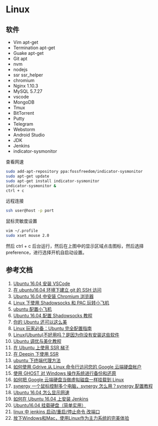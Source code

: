 # Linux

## 软件

- Vim apt-get
- Termination apt-get
- Guake apt-get
- Git apt
- nvm
- nodejs
- ssr ssr_helper
- chromium
- Nginx 1.10.3
- MySQL 5.7.27
- vscode
- MongoDB
- Tmux
- BitTorrent
- Putty
- Telegram
- Webstorm
- Android Studio
- JDK
- Jenkins
- indicator-sysmonitor

查看网速

```bash
sudo add-apt-repository ppa:fossfreedom/indicator-sysmonitor
sudo apt-get update
sudo apt-get install indicator-sysmonitor
indicator-sysmonitor &
ctrl + c
```

远程连接

```bash
ssh user@host -p port
```

鼠标灵敏度设置

```bash
vim ~/.profile
sudo xset mouse 2.0
```

然后 ctrl + c 后台运行，然后在上图中的显示区域点击图标，然后选择 preference，进行选择开机自启动设置。

## 参考文档

1. [Ubuntu 16.04 安装 VSCode](https://blog.csdn.net/Among12345/article/details/81874117)
1. [在 ubuntu16.04 环境下建立 git 的 SSH 访问](https://blog.csdn.net/hnlyzxy123/article/details/80268195)
1. [Ubuntu 16.04 中安装 Chromium 浏览器](https://www.linuxidc.com/Linux/2016-05/131097.htm)
1. [Linux 下使用 Shadowsocks 和 PAC 玩转小飞机](http://lckiss.com/?p=2172)
1. [ubuntu 配置小飞机](https://www.e-learn.cn/content/qita/2078766)
1. [Ubuntu 16.04 配置 Shadowsocks 教程](https://zhuanlan.zhihu.com/p/47706985)
1. [你的 Ubuntu 还可以这么美](https://zhuanlan.zhihu.com/p/27467392)
1. [Linux 玩家必备：Ubuntu 完全配置指南](https://zhuanlan.zhihu.com/p/56253982)
1. [Linux(Ubuntu)不好用吗？是因为你没有安装这些软件](https://zhuanlan.zhihu.com/p/39052366)
1. [Ubuntu 调优与美化教程](https://zhuanlan.zhihu.com/p/26032793)
1. [在 Ubuntu 上使用 SSR 梯子](https://alanlee.fun/2018/05/18/ubuntu-ssr/)
1. [在 Deepin 下使用 SSR](https://www.twblogs.net/a/5bb2e7882b71770e645e2307/zh-cn)
1. [ubuntu 下终端代理方法](https://www.cnblogs.com/guguobao/p/8878109.html)
1. [如何使用 Gdrive 从 Linux 命令行访问您的 Google 云端硬盘帐户](https://www.howtoing.com/how-to-access-google-drive-from-linux-gdrive)
1. [使用 GHOST 对 Windows 操作系统进行备份和还原](https://www.cnblogs.com/erwin/articles/7803877.html)
1. [如何把 Google 云端硬盘当做虚拟磁盘一样挂载到 Linux](https://www.jianshu.com/p/86ecc835ba6d)
1. [synergy 一个鼠标控制多个电脑，synergy 怎么用？synergy 配置教程](https://blog.csdn.net/mp624183768/article/details/78438822)
1. [Ubuntu 16.04 怎么显示网速](https://jingyan.baidu.com/article/574c521955d3426c8d9dc184.html)
1. [如何在 Ubuntu 16.04 上安装 Jenkins](https://www.jianshu.com/p/845f267aec52)
1. [Ubuntu16.04 挂载硬盘（简单实用）](https://blog.csdn.net/csdn609387481/article/details/83419917)
1. [linux 中 jenkins 启动/重启/停止命令 改端口](https://blog.csdn.net/weixin_42734930/article/details/82048658)
1. [放下Windows和Mac，使用Linux作为主力系统的完美体验](https://zhuanlan.zhihu.com/p/68921091)

